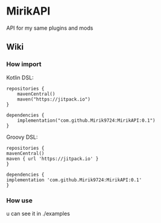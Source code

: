 # MirikAPI

API for my same plugins and mods

## Wiki

### How import

Kotlin DSL:
~~~
repositories {
    mavenCentral()
    maven("https://jitpack.io")
}
~~~

~~~
dependencies {
    implementation("com.github.Mirik9724:MirikAPI:0.1")
}
~~~

Groovy DSL:
~~~
repositories {
mavenCentral()
maven { url 'https://jitpack.io' }
}
~~~
~~~
dependencies {
implementation 'com.github.Mirik9724:MirikAPI:0.1'
}
~~~

### How use
u can see it in ./examples